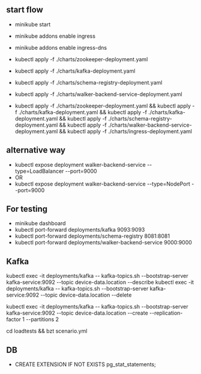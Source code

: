 ## start flow
- minikube start
- minikube addons enable ingress
- minikube addons enable ingress-dns
- kubectl apply -f ./charts/zookeeper-deployment.yaml
- kubectl apply -f ./charts/kafka-deployment.yaml
- kubectl apply -f ./charts/schema-registry-deployment.yaml
- kubectl apply -f ./charts/walker-backend-service-deployment.yaml

- kubectl apply -f ./charts/zookeeper-deployment.yaml && kubectl apply -f ./charts/kafka-deployment.yaml && kubectl apply -f ./charts/kafka-deployment.yaml && kubectl apply -f ./charts/schema-registry-deployment.yaml && kubectl apply -f ./charts/walker-backend-service-deployment.yaml && kubectl apply -f  ./charts/ingress-deployment.yaml


## alternative way
- kubectl expose deployment walker-backend-service --type=LoadBalancer --port=9000
- OR
- kubectl expose deployment walker-backend-service --type=NodePort --port=9000

## For testing
- minikube dashboard
- kubectl port-forward deployments/kafka  9093:9093
- kubectl port-forward deployments/schema-registry 8081:8081
- kubectl port-forward deployments/walker-backend-service 9000:9000


## Kafka
kubectl exec -it deployments/kafka  -- kafka-topics.sh --bootstrap-server kafka-service:9092 --topic device-data.location --describe
kubectl exec -it deployments/kafka  -- kafka-topics.sh --bootstrap-server kafka-service:9092 --topic device-data.location --delete

kubectl exec -it deployments/kafka -- kafka-topics.sh --bootstrap-server kafka-service:9092 --topic device-data.location --create --replication-factor 1 --partitions 2


cd loadtests && bzt scenario.yml


## DB
- CREATE EXTENSION IF NOT EXISTS pg_stat_statements;
